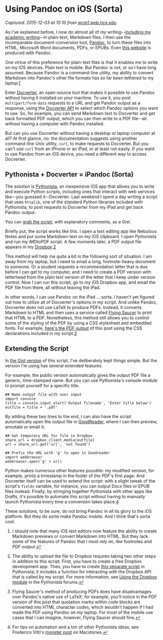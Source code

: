 # Using Pandoc on iOS (Sorta)

_Captured: 2015-12-03 at 15:10 from [wcm1.web.rice.edu](http://wcm1.web.rice.edu/pandoc-on-ios.html)_

As I've explained before, I now do almost all of my writing--[including my academic writing](http://wcm1.web.rice.edu/my-academic-book-in-plain-text.html)--in plain-text, Markdown files. I then use the incomparable document-conversion tool, [Pandoc](http://johnmacfarlane.net/pandoc/), to turn these files into HTML, Microsoft Word documents, PDFs, or EPUBs. Even [this website](http://wcm1.web.rice.edu/colophon.html) is produced with Pandoc.

One virtue of this preference for plain-text files is that it enables me to write on my iOS devices. Plain text is mobile. But Pandoc is not, or so I have long assumed. Because Pandoc is a command-line utility, my ability to convert Markdown into Pandoc's other file formats has so far been tethered to my laptop.[1](http://wcm1.web.rice.edu/pandoc-on-ios.html)

Enter [Docverter](http://www.docverter.com), an open-source tool that makes it possible to use Pandoc without having it installed on your machine. To use it, you post `multipart/form-data` requests to a URL and get Pandoc output as a response, using the [Docverter API](http://www.docverter.com/api.html) to select which Pandoc options you want to use. So, for example, you can send Markdown text to Docverter and get back formatted PDF output, which you can then write to a PDF file--all without having a computer with Pandoc installed.

But can you use Docverter without having a desktop or laptop computer at all? At first glance, no: the documentation suggests using another command-line Unix utility, `curl`, to make requests to Docverter. But you can't use `curl` from an iPhone or an iPad, or at least not easily. If you want to use Pandoc from an iOS device, you need a different way to access Docverter.

## Pythonista + Docverter = iPandoc (Sorta)

The solution is [Pythonista](http://omz-software.com/pythonista/), an inexpensive iOS app that allows you to write and execute Python scripts, including ones that interact with web services like--you guessed it--Docverter. Last weekend I spent a day writing a script that uses `httplib`, one of the standard Python libraries included with Pythonista, to post requests to Docverter from my iPad and get back Pandoc output.

You can [grab the script](https://gist.github.com/5478382), with explanatory comments, as a Gist.

Briefly put, the script works like this. I open a text editing app like Nebulous Notes and put some Markdown text on my iOS clipboard. I open Pythonista and run my iMDtoPDF script. A few moments later, a PDF output file appears in my [Dropbox](http://wcm1.web.rice.edu/www.dropbox.com).[2](http://wcm1.web.rice.edu/pandoc-on-ios.html)

This method will help me quite a bit in the following sort of situation: I am away from my laptop, but I need to email a long, footnote-heavy document to someone. Or a student requests a recommendation letter that is due before I can get to my computer, and I need to create a PDF version with letterhead from the plain text version of the letter that I keep under version control. Now I can run this script, go to my iOS Dropbox app, and email the PDF file from there, all without leaving the iPad.

In other words, I can use Pandoc on the iPad … sorta. I haven't yet figured out how to utilize all of Docverter's options in my script. And unlike Pandoc, Docverter does not use LaTeX to produce PDFs. Instead, it converts Markdown to HTML and then uses a service called [Flying Saucer](http://code.google.com/p/flying-saucer/) to print that HTML to a PDF. Nonetheless, this method still allows you to control some of the styling of the PDF by using a CSS stylesheet and embedded fonts. For example, [here's the PDF output](https://www.dropbox.com/s/xreurp728bgn6f5/pandoc-on-ios.pdf) of this post using the CSS declarations included in my script.[3](http://wcm1.web.rice.edu/pandoc-on-ios.html)

## Extending the Script

In [the Gist version](https://gist.github.com/5478382) of this script, I've deliberately kept things simple. But the version I'm using has several extended features.

For example, the public version automatically gives the output PDF file a generic, time-stamped name. But you can use Pythonista's console module to prompt yourself for a specific title.
    
    
    ## Name output file with user input
    import console
    title = console.input_alert('Output filename', 'Enter title below')
    outfile = title + '.pdf'

By adding these two lines to the end, I can also have the script automatically open the output file in [GoodReader](http://www.goodiware.com/goodreader.html), where I can then preview, annotate or email it:
    
    
    ## Get temporary URL for file in Dropbox
    share_url = dropbox_client.media(outfile)
    url = share_url.get('url', 'not found')
    
    ## Prefix the URL with 'g' to open in Goodreader
    import webbrowser
    webbrowser.open('g' + url)

Python makes numerous other features possible: my modified version, for example, prints a timestamp in the footer of the PDF's first page. And Docverter itself can be used to extend the script: with a slight tweak of the script's `fields` variable, for instance, you can output Docx files or EPUB files instead. Finally, by stringing together Pythonista with other apps like Drafts, it's possible to automate this script without having to manually launch Pythonista every time a conversion takes place.[4](http://wcm1.web.rice.edu/pandoc-on-ios.html)

These solutions, to be sure, do not bring Pandoc in all its glory to the iOS platform. But they do _sorta_ make Pandoc mobile. And I think that's sorta cool.

  1. I should note that many iOS text editors now feature the ability to create Markdown previews or convert Markdown into HTML. But they lack some of the features of Pandoc that I most rely on, like footnotes and PDF output.[↩](http://wcm1.web.rice.edu/pandoc-on-ios.html)

  2. The ability to upload the file to Dropbox requires taking two other steps in addition to this script. First, you have to create a free Dropbox development app. Then, you have to create [this separate script](https://gist.github.com/4034526) in Pythonista; it includes a function for interacting with the Dropbox API that is called by my script. For more information, see [Using the Dropbox module](http://omz-software.com/pythonista/forums/discussion/10/using-the-dropbox-module/p1) in the Pythonista forums.[↩](http://wcm1.web.rice.edu/pandoc-on-ios.html)

  3. Flying Saucer's method of producing PDFs does have disadvantages over Pandoc's native use of LaTeX; for example, you'll notice in the PDF version of this post that quotation marks within code blocks are converted into HTML character codes, which wouldn't happen if I had made the PDF using Pandoc on my laptop. For most of the mobile use cases that I can imagine, however, Flying Saucer should fine.[↩](http://wcm1.web.rice.edu/pandoc-on-ios.html)

  4. For tips on automation and a ton of other Pythonista ideas, see Frederico Vitti's [monster post](http://www.macstories.net/stories/automating-ios-how-pythonista-changed-my-workflow/) on Macstories.[↩](http://wcm1.web.rice.edu/pandoc-on-ios.html)
